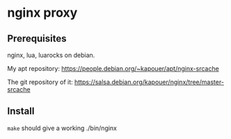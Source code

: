 # nginx proxy

## Prerequisites

nginx, lua, luarocks on debian.

My apt repository:
https://people.debian.org/~kapouer/apt/nginx-srcache

The git repository of it:
https://salsa.debian.org/kapouer/nginx/tree/master-srcache

## Install

`make` should give a working ./bin/nginx
